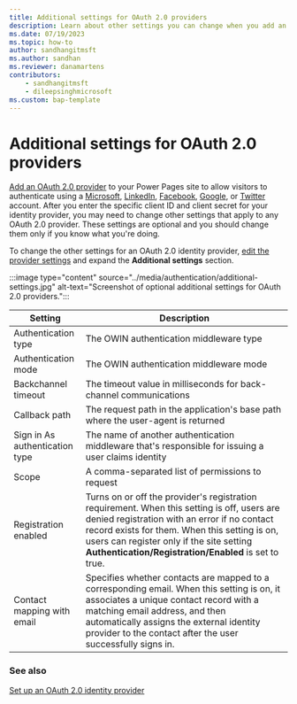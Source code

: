 ```yaml
---
title: Additional settings for OAuth 2.0 providers
description: Learn about other settings you can change when you add an OAuth 2.0 provider to sites you create with Microsoft Power Pages.
ms.date: 07/19/2023
ms.topic: how-to
author: sandhangitmsft
ms.author: sandhan
ms.reviewer: danamartens
contributors:
    - sandhangitmsft
    - dileepsinghmicrosoft
ms.custom: bap-template
---
```


# Additional settings for OAuth 2.0 providers

[Add an OAuth 2.0 provider](oauth2-provider.md) to your Power Pages site to allow visitors to authenticate using a [Microsoft](oauth2-microsoft.md), [LinkedIn](oauth2-linkedin.md), [Facebook](oauth2-facebook.md), [Google](oauth2-google.md), or [Twitter](oauth2-twitter.md) account. After you enter the specific client ID and client secret for your identity provider, you may need to change other settings that apply to any OAuth 2.0 provider. These settings are optional and you should change them only if you know what you're doing.

To change the other settings for an OAuth 2.0 identity provider, [edit the provider settings](configure-site.md#edit-an-identity-provider) and expand the **Additional settings** section.

:::image type="content" source="../media/authentication/additional-settings.jpg" alt-text="Screenshot of optional additional settings for OAuth 2.0 providers.":::

| Setting | Description |
|---------|---------|
| Authentication type | The OWIN authentication middleware type |
| Authentication mode | The OWIN authentication middleware mode |
| Backchannel timeout | The timeout value in milliseconds for back-channel communications |
| Callback path | The request path in the application's base path where the user-agent is returned |
| Sign in As authentication type | The name of another authentication middleware that's responsible for issuing a user claims identity |
| Scope | A comma-separated list of permissions to request |
| Registration enabled | Turns on or off the provider's registration requirement. When this setting is off, users are denied registration with an error if no contact record exists for them. When this setting is on, users can register only if the site setting **Authentication/Registration/Enabled** is set to true. |
| Contact mapping with email | Specifies whether contacts are mapped to a corresponding email. When this setting is on, it associates a unique contact record with a matching email address, and then automatically assigns the external identity provider to the contact after the user successfully signs in. |

### See also

[Set up an OAuth 2.0 identity provider](oauth2-provider.md)
